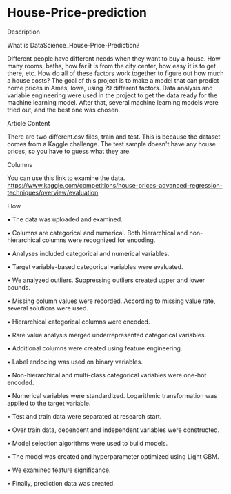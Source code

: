 # House-Price-prediction

Description

What is DataScience_House-Price-Prediction?

Different people have different needs when they want to buy a house. How many rooms, baths, how far it is from the city center, how easy it is to get there, etc. How do all of these factors work together to figure out how much a house costs? The goal of this project is to make a model that can predict home prices in Ames, Iowa, using 79 different factors. Data analysis and variable engineering were used in the project to get the data ready for the machine learning model. After that, several machine learning models were tried out, and the best one was chosen.

Article Content

There are two different.csv files, train and test. This is because the dataset comes from a Kaggle challenge. The test sample doesn't have any house prices, so you have to guess what they are.

Columns

You can use this link to examine the data. https://www.kaggle.com/competitions/house-prices-advanced-regression-techniques/overview/evaluation

Flow

•	The data was uploaded and examined.

•	Columns are categorical and numerical. Both hierarchical and non-hierarchical columns were recognized for encoding.

•	Analyses included categorical and numerical variables.

•	Target variable-based categorical variables were evaluated.

•	We analyzed outliers. Suppressing outliers created upper and lower bounds.

•	Missing column values were recorded. According to missing value rate, several solutions were used.

•	Hierarchical categorical columns were encoded.

•	Rare value analysis merged underrepresented categorical variables.

•	Additional columns were created using feature engineering.

•	Label endocing was used on binary variables.

•	Non-hierarchical and multi-class categorical variables were one-hot encoded.

•	Numerical variables were standardized. Logarithmic transformation was applied to the target variable.

•	Test and train data were separated at research start.

•	Over train data, dependent and independent variables were constructed.

•	Model selection algorithms were used to build models.

•	The model was created and hyperparameter optimized using Light GBM.

•	We examined feature significance.

•	Finally, prediction data was created.

